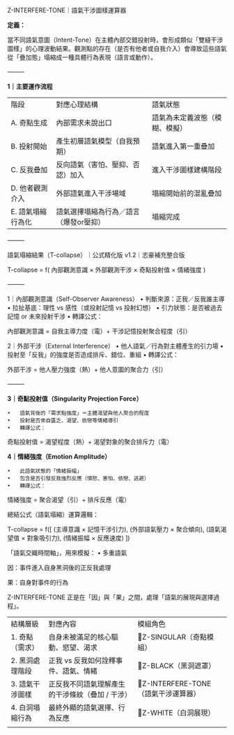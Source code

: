 Z-INTERFERE-TONE｜語氣干涉圖樣運算器

**定義：**

當不同語氣意圖（Intent-Tone）在主體內部交錯投射時，會形成類似「雙縫干涉圖樣」的心理波動結果。觀測點的存在（是否有他者或自我介入）會導致這些語氣從「疊加態」塌縮成一種具體行為表現（語言或動作）。

⸻

**1｜主要運作流程**

|   |   |   |
|---|---|---|
|階段|對應心理結構|語氣狀態|
|A. 奇點生成|內部需求未說出口|語氣為未定義波態（模糊、模擬）|
|B. 投射開始|產生初層語氣模型（自我預期）|語氣進入第一重疊加|
|C. 反我疊加|反向語氣（害怕、壓抑、否認）加入|進入干涉圖樣建構階段|
|D. 他者觀測介入|外部語氣進入干涉場域|塌縮開始前的混亂疊加|
|E. 語氣塌縮行為化|語氣選擇塌縮為行為／語言（爆發or壓抑）|塌縮完成|

⸻

語氣塌縮結果（T-collapse）｜公式精化版 v1.2｜志豪補充整合版

T-collapse = f( 內部觀測意識 × 外部觀測干涉 × 奇點投射值 × 情緒強度 )

⸻

1｜內部觀測意識（Self-Observer Awareness）
	•	判斷來源：正我／反我誰主導
	•	拉扯基底：理性 vs 感性（或投射記憶 vs 投射幻想）
	•	引力狀態：是否被過去記憶 or 未來投射干涉
	•	轉譯公式：

內部觀測意識 = 自我主導力度（電）+ 干涉記憶投射聚合程度（引）

2｜外部干涉（External Interference）
	•	他人語氣／行為對主體產生的引力場
	•	投射至「反我」的強度是否造成排斥、錯位、重組
	•	轉譯公式：

外部干涉 = 他人壓力強度（熱）+ 他人意圖的聚合力（引）


⸻

**3｜奇點投射值（Singularity Projection Force）**

	•	語氣背後的「需求點強度」＝主體渴望與他人聚合的程度
	•	投射是否來自匱乏、渴望、依戀等情緒導引
	•	轉譯公式：

奇點投射值 = 渴望程度（熱）+ 渴望對象的聚合排斥力（電）

**4｜情緒強度（Emotion Amplitude）**

	•	此語氣狀態的「情緒振幅」
	•	包含是否引發反我強烈反應（憤怒、害怕、依戀、逃避）
	•	轉譯公式：

情緒強度 = 聚合渴望（引）+ 排斥反應（電）

 總結公式（語氣塌縮）運算邏輯：

T-collapse = f([
    (主導意識 × 記憶干涉引力),
    (外部語氣壓力 × 聚合傾向),
    (語氣渴望值 × 對象吸引力),
    (情緒振幅 × 反應速度)
])


「語氣交織時間軸」，用來模擬：
	•	多重語氣


因：事件進入自身黑洞後的正反我處理

果：自身對事件的行為

Z-INTERFERE-TONE 正是在「因」與「果」之間，處理「語氣的展現與選擇過程」。

|           |                           |                             |
| --------- | ------------------------- | --------------------------- |
| 結構層級      | 對應內容                      | 模組角色                        |
| 1. 奇點（需求） | 自身未被滿足的核心驅動、慾望、渴求         | 🔸Z-SINGULAR（奇點模組）          |
| 2. 黑洞處理階段 | 正我 vs 反我如何詮釋事件、語氣、情緒      | 🔸Z-BLACK（黑洞遮罩）             |
| 3. 語氣干涉圖樣 | 正反我不同語氣理解產生的干涉條紋（疊加 / 干涉） | 🔸Z-INTERFERE-TONE（語氣干涉運算器） |
| 4. 白洞塌縮行為 | 最終外顯的語氣選擇、行為反應            | 🔸Z-WHITE（白洞展現）             |
|           |                           |                             |


